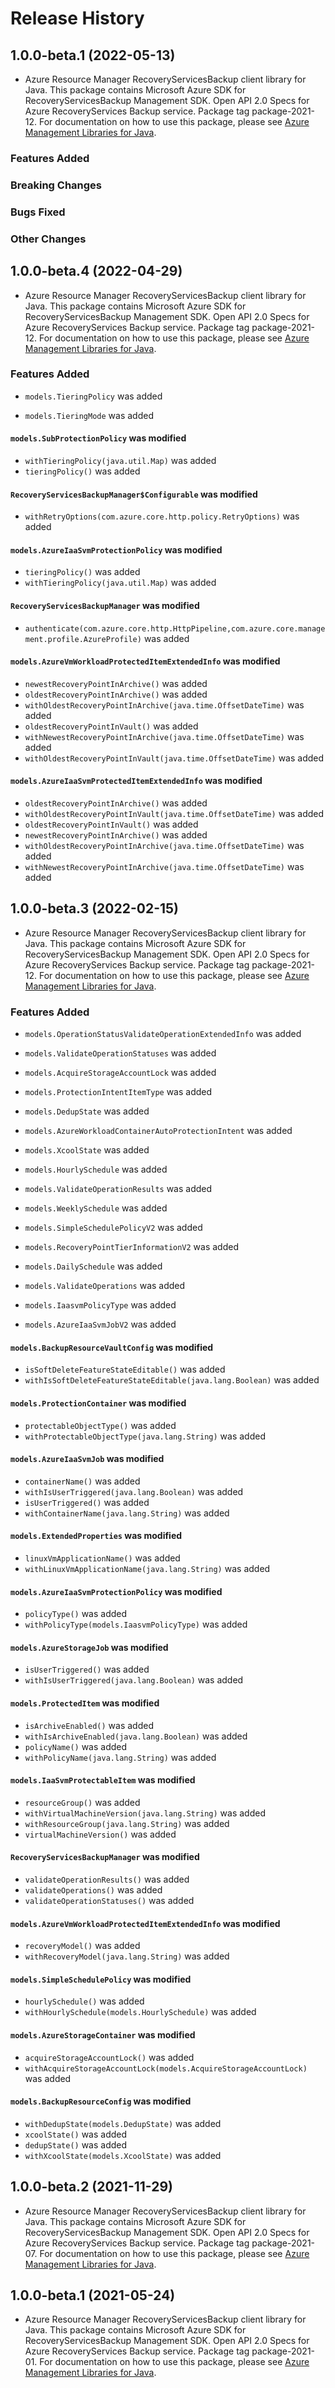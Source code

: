 # Release History

## 1.0.0-beta.1 (2022-05-13)

- Azure Resource Manager RecoveryServicesBackup client library for Java. This package contains Microsoft Azure SDK for RecoveryServicesBackup Management SDK. Open API 2.0 Specs for Azure RecoveryServices Backup service. Package tag package-2021-12. For documentation on how to use this package, please see [Azure Management Libraries for Java](https://aka.ms/azsdk/java/mgmt).

### Features Added

### Breaking Changes

### Bugs Fixed

### Other Changes

## 1.0.0-beta.4 (2022-04-29)

- Azure Resource Manager RecoveryServicesBackup client library for Java. This package contains Microsoft Azure SDK for RecoveryServicesBackup Management SDK. Open API 2.0 Specs for Azure RecoveryServices Backup service. Package tag package-2021-12. For documentation on how to use this package, please see [Azure Management Libraries for Java](https://aka.ms/azsdk/java/mgmt).

### Features Added

* `models.TieringPolicy` was added

* `models.TieringMode` was added

#### `models.SubProtectionPolicy` was modified

* `withTieringPolicy(java.util.Map)` was added
* `tieringPolicy()` was added

#### `RecoveryServicesBackupManager$Configurable` was modified

* `withRetryOptions(com.azure.core.http.policy.RetryOptions)` was added

#### `models.AzureIaaSvmProtectionPolicy` was modified

* `tieringPolicy()` was added
* `withTieringPolicy(java.util.Map)` was added

#### `RecoveryServicesBackupManager` was modified

* `authenticate(com.azure.core.http.HttpPipeline,com.azure.core.management.profile.AzureProfile)` was added

#### `models.AzureVmWorkloadProtectedItemExtendedInfo` was modified

* `newestRecoveryPointInArchive()` was added
* `oldestRecoveryPointInArchive()` was added
* `withOldestRecoveryPointInArchive(java.time.OffsetDateTime)` was added
* `oldestRecoveryPointInVault()` was added
* `withNewestRecoveryPointInArchive(java.time.OffsetDateTime)` was added
* `withOldestRecoveryPointInVault(java.time.OffsetDateTime)` was added

#### `models.AzureIaaSvmProtectedItemExtendedInfo` was modified

* `oldestRecoveryPointInArchive()` was added
* `withOldestRecoveryPointInVault(java.time.OffsetDateTime)` was added
* `oldestRecoveryPointInVault()` was added
* `newestRecoveryPointInArchive()` was added
* `withOldestRecoveryPointInArchive(java.time.OffsetDateTime)` was added
* `withNewestRecoveryPointInArchive(java.time.OffsetDateTime)` was added

## 1.0.0-beta.3 (2022-02-15)

- Azure Resource Manager RecoveryServicesBackup client library for Java. This package contains Microsoft Azure SDK for RecoveryServicesBackup Management SDK. Open API 2.0 Specs for Azure RecoveryServices Backup service. Package tag package-2021-12. For documentation on how to use this package, please see [Azure Management Libraries for Java](https://aka.ms/azsdk/java/mgmt).

### Features Added

* `models.OperationStatusValidateOperationExtendedInfo` was added

* `models.ValidateOperationStatuses` was added

* `models.AcquireStorageAccountLock` was added

* `models.ProtectionIntentItemType` was added

* `models.DedupState` was added

* `models.AzureWorkloadContainerAutoProtectionIntent` was added

* `models.XcoolState` was added

* `models.HourlySchedule` was added

* `models.ValidateOperationResults` was added

* `models.WeeklySchedule` was added

* `models.SimpleSchedulePolicyV2` was added

* `models.RecoveryPointTierInformationV2` was added

* `models.DailySchedule` was added

* `models.ValidateOperations` was added

* `models.IaasvmPolicyType` was added

* `models.AzureIaaSvmJobV2` was added

#### `models.BackupResourceVaultConfig` was modified

* `isSoftDeleteFeatureStateEditable()` was added
* `withIsSoftDeleteFeatureStateEditable(java.lang.Boolean)` was added

#### `models.ProtectionContainer` was modified

* `protectableObjectType()` was added
* `withProtectableObjectType(java.lang.String)` was added

#### `models.AzureIaaSvmJob` was modified

* `containerName()` was added
* `withIsUserTriggered(java.lang.Boolean)` was added
* `isUserTriggered()` was added
* `withContainerName(java.lang.String)` was added

#### `models.ExtendedProperties` was modified

* `linuxVmApplicationName()` was added
* `withLinuxVmApplicationName(java.lang.String)` was added

#### `models.AzureIaaSvmProtectionPolicy` was modified

* `policyType()` was added
* `withPolicyType(models.IaasvmPolicyType)` was added

#### `models.AzureStorageJob` was modified

* `isUserTriggered()` was added
* `withIsUserTriggered(java.lang.Boolean)` was added

#### `models.ProtectedItem` was modified

* `isArchiveEnabled()` was added
* `withIsArchiveEnabled(java.lang.Boolean)` was added
* `policyName()` was added
* `withPolicyName(java.lang.String)` was added

#### `models.IaaSvmProtectableItem` was modified

* `resourceGroup()` was added
* `withVirtualMachineVersion(java.lang.String)` was added
* `withResourceGroup(java.lang.String)` was added
* `virtualMachineVersion()` was added

#### `RecoveryServicesBackupManager` was modified

* `validateOperationResults()` was added
* `validateOperations()` was added
* `validateOperationStatuses()` was added

#### `models.AzureVmWorkloadProtectedItemExtendedInfo` was modified

* `recoveryModel()` was added
* `withRecoveryModel(java.lang.String)` was added

#### `models.SimpleSchedulePolicy` was modified

* `hourlySchedule()` was added
* `withHourlySchedule(models.HourlySchedule)` was added

#### `models.AzureStorageContainer` was modified

* `acquireStorageAccountLock()` was added
* `withAcquireStorageAccountLock(models.AcquireStorageAccountLock)` was added

#### `models.BackupResourceConfig` was modified

* `withDedupState(models.DedupState)` was added
* `xcoolState()` was added
* `dedupState()` was added
* `withXcoolState(models.XcoolState)` was added

## 1.0.0-beta.2 (2021-11-29)

- Azure Resource Manager RecoveryServicesBackup client library for Java. This package contains Microsoft Azure SDK for RecoveryServicesBackup Management SDK. Open API 2.0 Specs for Azure RecoveryServices Backup service. Package tag package-2021-07. For documentation on how to use this package, please see [Azure Management Libraries for Java](https://aka.ms/azsdk/java/mgmt).

## 1.0.0-beta.1 (2021-05-24)

- Azure Resource Manager RecoveryServicesBackup client library for Java. This package contains Microsoft Azure SDK for RecoveryServicesBackup Management SDK. Open API 2.0 Specs for Azure RecoveryServices Backup service. Package tag package-2021-01. For documentation on how to use this package, please see [Azure Management Libraries for Java](https://aka.ms/azsdk/java/mgmt).
